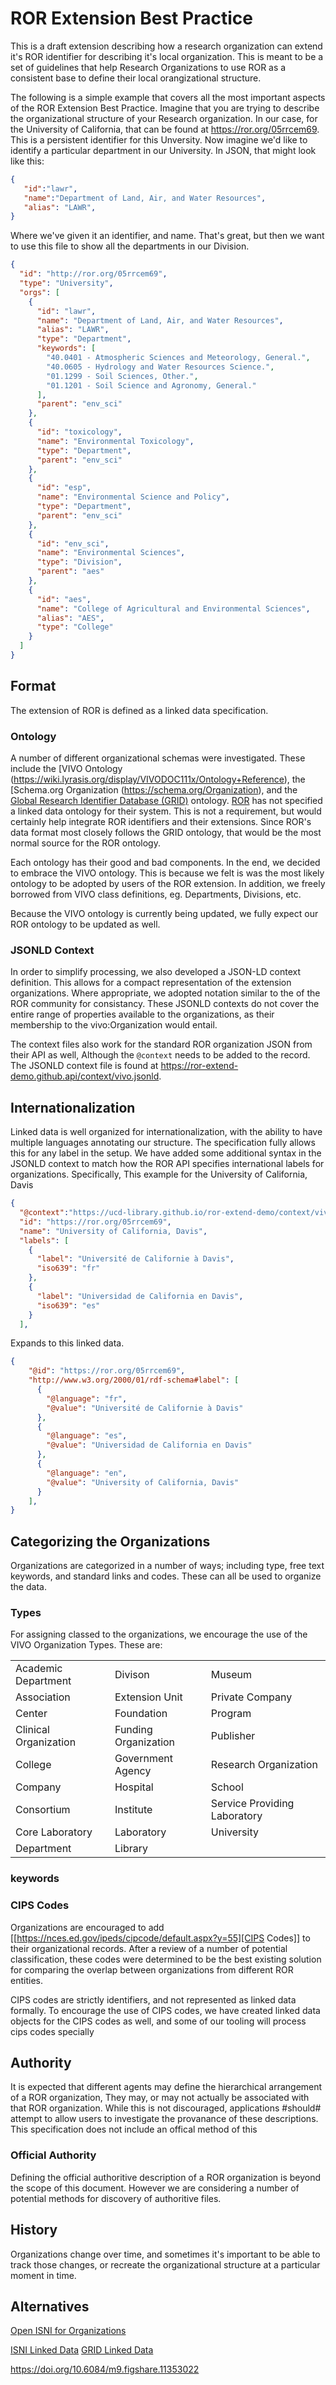 # ROR Extension Best Practice

This is a draft extension describing how a research organization can extend it's
ROR identifier for describing it's local organization.  This is meant to be a
set of guidelines that help Research Organizations to use ROR as a consistent
base to define their local orangizational structure.

The following is a simple example that covers all the most important aspects of
the ROR Extension Best Practice.  Imagine that you are trying to describe the
organizational structure of your Research organization. In our case, for the
University of California, that can be found at https://ror.org/05rrcem69.  This
is a persistent identifier for this Unversity.  Now imagine we'd like to
identify a particular department in our University.  In JSON, that might look
like this:


``` json
{
   "id":"lawr",
   "name":"Department of Land, Air, and Water Resources",
   "alias": "LAWR",
}
```

Where we've given it an identifier, and name.  That's great, but then we want to
use this file to show all the departments in our Division.

``` json
{
  "id": "http://ror.org/05rrcem69",
  "type": "University",
  "orgs": [
    {
      "id": "lawr",
      "name": "Department of Land, Air, and Water Resources",
      "alias": "LAWR",
      "type": "Department",
      "keywords": [
        "40.0401 - Atmospheric Sciences and Meteorology, General.",
        "40.0605 - Hydrology and Water Resources Science.",
        "01.1299 - Soil Sciences, Other.",
        "01.1201 - Soil Science and Agronomy, General."
      ],
      "parent": "env_sci"
    },
    {
      "id": "toxicology",
      "name": "Environmental Toxicology",
      "type": "Department",
      "parent": "env_sci"
    },
    {
      "id": "esp",
      "name": "Environmental Science and Policy",
      "type": "Department",
      "parent": "env_sci"
    },
    {
      "id": "env_sci",
      "name": "Environmental Sciences",
      "type": "Division",
      "parent": "aes"
    },
    {
      "id": "aes",
      "name": "College of Agricultural and Environmental Sciences",
      "alias": "AES",
      "type": "College"
    }
  ]
}
```


## Format

The extension of ROR is defined as a linked data specification.

### Ontology

A number of different organizational schemas were investigated.  These include the [VIVO Ontology (https://wiki.lyrasis.org/display/VIVODOC111x/Ontology+Reference), the [Schema.org Organization (https://schema.org/Organization), and the [Global Research Identifier Database (GRID)]([https://www.grid.ac/)
ontology.  [ROR](https://ror.org/) has not specified a linked data ontology for their system.  This is not a requirement, but would certainly help integrate ROR identifiers and their extensions.  Since ROR's data format
most closely follows the GRID ontology, that would be the most normal source for the ROR ontology.

Each ontology has their good and bad components.  In the end, we decided to embrace the VIVO ontology.  This is because we felt is was the most likely ontology  to be adopted by users of the ROR extension.  In addition, we freely
borrowed from VIVO class definitions, eg. Departments, Divisions, etc.

Because the VIVO ontology is currently being updated, we fully expect our ROR ontology to be updated as well.

### JSONLD Context

In order to simplify processing, we also developed a JSON-LD context definition.  This allows for a compact representation of the extension organizations.  Where appropriate, we adopted notation similar to the of the ROR community for consistancy.  These JSONLD contexts do not cover the entire range of properties available to the organizations, as their membership to the
vivo:Organization would entail.

The context files also work for the standard ROR organization JSON from their API as well, Although the `@context` needs to be added to the record.  The JSONLD context file is found at https://ror-extend-demo.github.api/context/vivo.jsonld.


## Internationalization
Linked data is well organized for internationalization, with the ability to have
multiple languages annotating our structure.  The specification fully
allows this for any label in the setup.  We have added some additional syntax in the JSONLD context to match how the ROR API specifies international labels for organizations.  Specifically, This example for the University of California, Davis

```json
{
  "@context":"https://ucd-library.github.io/ror-extend-demo/context/vivo.jsonld",
  "id": "https://ror.org/05rrcem69",
  "name": "University of California, Davis",
  "labels": [
    {
      "label": "Université de Californie à Davis",
      "iso639": "fr"
    },
    {
      "label": "Universidad de California en Davis",
      "iso639": "es"
    }
  ],
```

Expands to this linked data.

```json
{
    "@id": "https://ror.org/05rrcem69",
    "http://www.w3.org/2000/01/rdf-schema#label": [
      {
        "@language": "fr",
        "@value": "Université de Californie à Davis"
      },
      {
        "@language": "es",
        "@value": "Universidad de California en Davis"
      },
      {
        "@language": "en",
        "@value": "University of California, Davis"
      }
    ],
}
```


## Categorizing the Organizations

Organizations are categorized in a number of ways; including type, free text keywords, and standard links and codes.  These can all be used to organize the data.

### Types

For assigning classed to the organizations, we encourage the use of the VIVO Organization Types. These are:

| | | |
| --- | --- | --- |
| Academic Department | Divison | Museum
| Association | Extension Unit | Private Company
| Center | Foundation | Program
| Clinical Organization | Funding Organization | Publisher
| College | Government Agency | Research Organization
| Company | Hospital | School
| Consortium | Institute | Service Providing Laboratory
| Core Laboratory | Laboratory | University
| Department | Library



### keywords

### CIPS Codes

Organizations are encouraged to add [[https://nces.ed.gov/ipeds/cipcode/default.aspx?y=55][CIPS Codes]] to their organizational records.
After a review of a number of potential classification, these codes were
determined to be the best existing solution for comparing the overlap between
organizations from different ROR entities.

CIPS codes are strictly identifiers, and not represented as linked data
formally.  To encourage the use of CIPS codes, we have created linked data
objects for the CIPS codes as well, and some of our tooling will process cips
codes specially


## Authority

It is expected that different agents may define the hierarchical arrangement of
a ROR organization,  They may, or may not actually be associated with that ROR
organization.  While this is not discouraged, applications #should# attempt to
allow users to investigate the provanance of these descriptions.  This
specification does not include an offical method of this

### Official Authority

Defining the official authoritive description of a ROR organization is beyond
the scope of this document.  However we are considering a number of potential
methods for discovery of authoritive files.

## History

Organizations change over time, and sometimes it's important to be able to track
those changes, or recreate the organizational structure at a particular moment
in time.

## Alternatives


[Open ISNI for Organizations](https://isni.ringgold.com/database/)

[ISNI Linked Data](http://www.isni.org/how-isni-works#HowItWorks_LinkedData)
[GRID Linked
Data](https://search.google.com/structured-data/testing-tool/u/0/#url=https%3A%2F%2Fwww.grid.ac%2Finstitutes%2Fgrid.27860.3b)


https://doi.org/10.6084/m9.figshare.11353022
